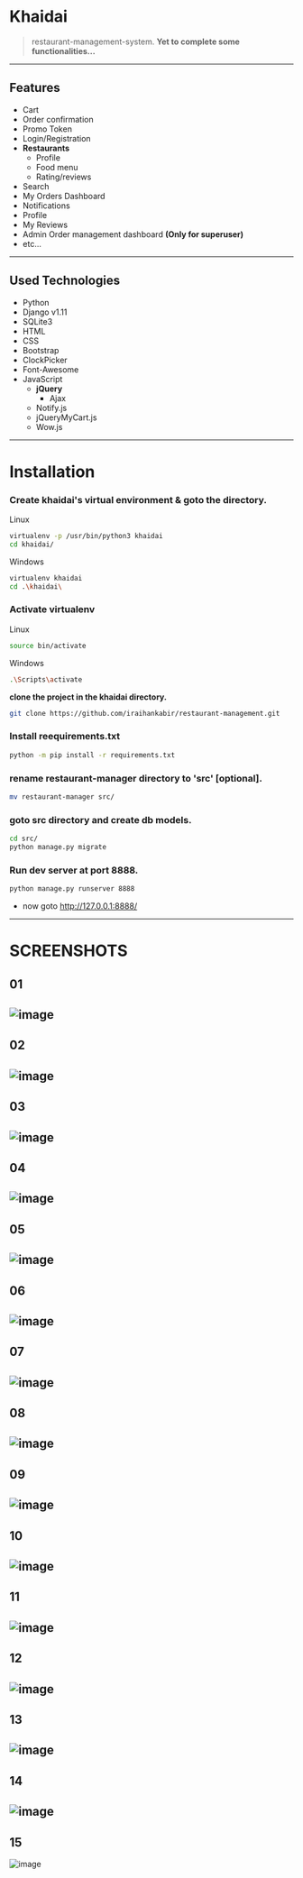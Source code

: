# Khaidai
> restaurant-management-system.
> **Yet to complete some functionalities...**
---

## Features
* Cart
* Order confirmation
* Promo Token
* Login/Registration
* **Restaurants**
	* Profile
	* Food menu
	* Rating/reviews
* Search
* My Orders Dashboard
* Notifications
* Profile
* My Reviews
* Admin Order management dashboard **(Only for superuser)**
* etc...
---

## Used Technologies
* Python
* Django v1.11
* SQLite3
* HTML
* CSS
* Bootstrap
* ClockPicker
* Font-Awesome
* JavaScript
	* **jQuery**
		* Ajax
	* Notify.js
	* jQueryMyCart.js
	* Wow.js
---

# Installation

### Create khaidai's virtual environment & goto the directory.

Linux
```bash
virtualenv -p /usr/bin/python3 khaidai
cd khaidai/
```

Windows
```bash
virtualenv khaidai
cd .\khaidai\
```

### Activate virtualenv

Linux
```bash
source bin/activate
```

Windows
```bash
.\Scripts\activate
```

**clone the project in the khaidai directory.**
```bash
git clone https://github.com/iraihankabir/restaurant-management.git
```

### Install reequirements.txt
```bash
python -m pip install -r requirements.txt
```

### rename restaurant-manager directory to 'src' **[optional]**.
```bash
mv restaurant-manager src/
```

### goto src directory and create db models.
```bash
cd src/
python manage.py migrate
```

### Run dev server at port 8888.
```bash
python manage.py runserver 8888
```
* now goto http://127.0.0.1:8888/
---

# SCREENSHOTS

## 01
![image](ss/home1.png)
---

## 02
![image](ss/home2.png)
---

## 03
![image](ss/right-menu.png)
---

## 04
![image](ss/profile-info.png)
---

## 05
![image](ss/mycart.png)
---

## 06
![image](ss/my-reviews.png)
---

## 07
![image](ss/notification-list.png)
---

## 08
![image](ss/restaurant-detail.png)
---

## 09
![image](ss/restaurant-foods.png)
---

## 10
![image](ss/restaurant-list.png)
---

## 11
![image](ss/restaurant-reviews.png)
---

## 12
![image](ss/order-confirm.png)
---

## 13
![image](ss/order-confirm-2.png)
---

## 14
![image](ss/order-dashboard.png)
---

## 15
![image](ss/order-detail.png)
